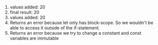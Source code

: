 1. values added: 20
2. final result: 20
3. values added: 20
4. Returns an error because let only has block-scope. So we wouldn't be able to access it outside of the if-statement.
5. Returns an error because we try to change a constant and const variables are immutable
